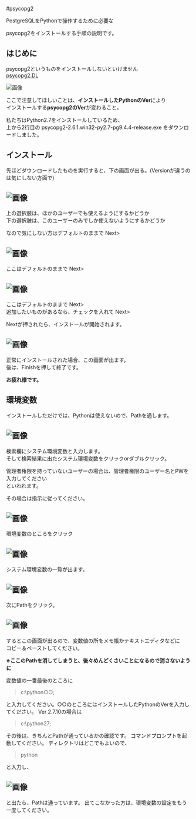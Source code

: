 #psycopg2

PostgreSQLをPythonで操作するために必要な  

psycopg2をインストールする手順の説明です。

はじめに
------
psycopg2というものをインストールしないといけません  
[psycopg2.DL](http://www.stickpeople.com/projects/python/win-psycopg/)  

![画像](../images/psycopg2/python_DB01.PNG "画像")  

ここで注意してほしいことは、**インストールしたPythonのVer**により  
インストールする**psycopg2のVer**が変わること。

私たちはPython2.7をインストールしているため、  
上から2行目の psycopg2-2.6.1.win32-py2.7-pg9.4.4-release.exe をダウンロードしました。


インストール
----------------
先ほどダウンロードしたものを実行すると、下の画面が出る。(Versionが違うのは気にしない方面で)  

![画像](../images/python/python_Install01.PNG "画像")  
----------------
 上の選択肢は、ほかのユーザーでも使えるようにするかどうか  
 下の選択肢は、このユーザーのみでしか使えないようにするかどうか  

 なので気にしない方はデフォルトのままで Next>


![画像](../images/python/python_Install02.PNG "画像")
----------------  
 ここはデフォルトのままで Next>


![画像](../images/python/python_Install03.PNG "画像") 
----------------
ここはデフォルトのままで Next>  
追加したいものがあるなら、チェックを入れて Next>  

Nextが押されたら、インストールが開始されます。

![画像](../images/python/python_Install04.PNG "画像") 
----------------
正常にインストールされた場合、この画面が出ます。  
後は、Finishを押して終了です。

**お疲れ様です。**  
  
  
環境変数
--------
 インストールしただけでは、Pythonは使えないので、Pathを通します。

![画像](../images/python/python_path01.PNG "画像") 
----------------
検索欄にシステム環境変数と入力します。  
そして検索結果に出たシステム環境変数をクリックorダブルクリック。  

管理者権限を持っていないユーザーの場合は、管理者権限のユーザー名とPWを入力してください  
といわれます。

その場合は指示に従ってください。

![画像](../images/python/python_path02.PNG "画像") 
----------------
環境変数のところをクリック 

![画像](../images/python/python_path03.PNG "画像")  
----------------
システム環境変数の一覧が出ます。

![画像](../images/python/python_path04.PNG "画像") 
----------------
次にPathをクリック。

![画像](../images/python/python_path05.PNG "画像") 
----------------
するとこの画面が出るので、変数値の所をメモ帳かテキストエディタなどに  
コピー＆ペーストしてください。

**※ここのPathを消してしまうと、後々めんどくさいことになるので消さないように**

変数値の一番最後のところに
 > c:\python○○;  

と入力してください。○○のところにはインストールしたPythonのVerを入力してください。
Ver 2.7.10の場合は
 > c:\python27;  

その後は、きちんとPathが通っているかの確認です。
コマンドプロンプトを起動してください。
ディレクトリはどこでもよいので、
 > python  

 と入力し、
 
![画像](../images/python/python_path06.PNG "画像")  
----------------
と出たら、Pathは通っています。
出てこなかった方は、環境変数の設定をもう一度してください。


